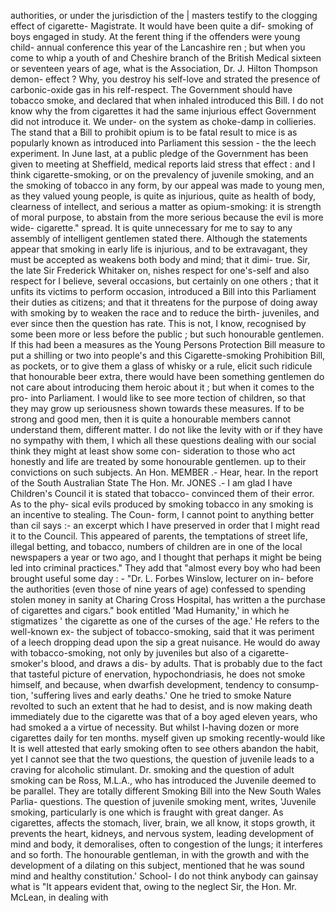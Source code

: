 authorities, or under the jurisdiction of the | masters testify to the clogging effect of cigarette- Magistrate. It would have been quite a dif- smoking of boys engaged in study. At the ferent thing if the offenders were young child- annual conference this year of the Lancashire ren ; but when you come to whip a youth of and Cheshire branch of the British Medical sixteen or seventeen years of age, what is the Association, Dr. J. Hilton Thompson demon- effect ? Why, you destroy his self-love and strated the presence of carbonic-oxide gas in his relf-respect. The Government should have tobacco smoke, and declared that when inhaled introduced this Bill. I do not know why the from cigarettes it had the same injurious effect Government did not introduce it. We under- on the system as choke-damp in collieries. The stand that a Bill to prohibit opium is to be fatal result to mice is as popularly known as introduced into Parliament this session - the the leech experiment. In June last, at a public pledge of the Government has been given to meeting at Sheffield, medical reports laid stress that effect : and I think cigarette-smoking, or on the prevalency of juvenile smoking, and an the smoking of tobacco in any form, by our appeal was made to young men, as they valued young people, is quite as injurious, quite as health of body, clearness of intellect, and serious a matter as opium-smoking: it is strength of moral purpose, to abstain from the more serious because the evil is more wide- cigarette." spread. It is quite unnecessary for me to say to any assembly of intelligent gentlemen stated there. Although the statements appear that smoking in early life is injurious, and to be extravagant, they must be accepted as weakens both body and mind; that it dimi- true. Sir, the late Sir Frederick Whitaker on, nishes respect for one's-self and also respect for I believe, several occasions, but certainly on one others ; that it unfits its victims to perform occasion, introduced a Bill into this Parliament their duties as citizens; and that it threatens for the purpose of doing away with smoking by to weaken the race and to reduce the birth- juveniles, and ever since then the question has rate. This is not, I know, recognised by some been more or less before the public ; but such honourable gentlemen. If this had been a measures as the Young Persons Protection Bill measure to put a shilling or two into people's and this Cigarette-smoking Prohibition Bill, as pockets, or to give them a glass of whisky or a rule, elicit such ridicule that honourable beer extra, there would have been something gentlemen do not care about introducing them heroic about it ; but when it comes to the pro- into Parliament. I would like to see more tection of children, so that they may grow up seriousness shown towards these measures. If to be strong and good men, then it is quite a honourable members cannot understand them, different matter. I do not like the levity with or if they have no sympathy with them, I which all these questions dealing with our social think they might at least show some con- sideration to those who act honestly and life are treated by some honourable gentlemen. up to their convictions on such subjects. An Hon. MEMBER .- Hear, hear. In the report of the South Australian State The Hon. Mr. JONES .- I am glad I have Children's Council it is stated that tobacco- convinced them of their error. As to the phy- sical evils produced by smoking tobacco in any smoking is an incentive to stealing. The Coun- form, I cannot point to anything better than cil says :- an excerpt which I have preserved in order that I might read it to the Council. This appeared of parents, the temptations of street life, illegal betting, and tobacco, numbers of children are in one of the local newspapers a year or two ago, and I thought that perhaps it might be being led into criminal practices." They add that "almost every boy who had been brought useful some day : - "Dr. L. Forbes Winslow, lecturer on in- before the authorities (even those of nine years of age) confessed to spending stolen money in sanity at Charing Cross Hospital, has written a the purchase of cigarettes and cigars." book entitled 'Mad Humanity,' in which he stigmatizes ' the cigarette as one of the curses of the age.' He refers to the well-known ex- the subject of tobacco-smoking, said that it was periment of a leech dropping dead upon the sip a great nuisance. He would do away with tobacco-smoking, not only by juveniles but also of a cigarette-smoker's blood, and draws a dis- by adults. That is probably due to the fact that tasteful picture of enervation, hypochondriasis, he does not smoke himself, and because, when dwarfish development, tendency to consump- tion, 'suffering lives and early deaths.' One he tried to smoke Nature revolted to such an extent that he had to desist, and is now making death immediately due to the cigarette was that of a boy aged eleven years, who had smoked a a virtue of necessity. But whilst I-having dozen or more cigarettes daily for ten months. myself given up smoking recently-would like It is well attested that early smoking often to see others abandon the habit, yet I cannot see that the two questions, the question of juvenile leads to a craving for alcoholic stimulant. Dr. smoking and the question of adult smoking can be Ross, M.L.A., who has introduced the Juvenile deemed to be parallel. They are totally different Smoking Bill into the New South Wales Parlia- questions. The question of juvenile smoking ment, writes, 'Juvenile smoking, particularly is one which is fraught with great danger. As cigarettes, affects the stomach, liver, brain, we all know, it stops growth, it prevents the heart, kidneys, and nervous system, leading development of mind and body, it demoralises, often to congestion of the lungs; it interferes and so forth. The honourable gentleman, in with the growth and with the development of a dilating on this subject, mentioned that he was sound mind and healthy constitution.' School- I do not think anybody can gainsay what is "It appears evident that, owing to the neglect Sir, the Hon. Mr. McLean, in dealing with 